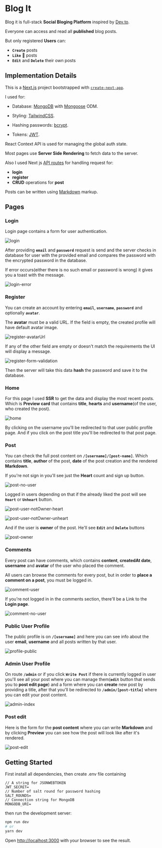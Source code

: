 # Blog It

Blog it is full-stack **Social Bloging Platform** inspired by [Dev.to](https://dev.to/).

Everyone can access and read all **published** blog posts.

But only registered **Users** can:

- **`Create`** posts
- **`Like`** 💞 posts
- **`Edit`** and **`Delete`** their own posts

## Implementation Details

This is a [Next.js](https://nextjs.org/) project bootstrapped with [`create-next-app`](https://github.com/vercel/next.js/tree/canary/packages/create-next-app).

I used for:

- Database: [MongoDB](https://www.mongodb.com/) with [Mongoose](https://mongoosejs.com/) ODM.

- Styling: [TailwindCSS](https://tailwindcss.com/).

- Hashing passwords: [bcrypt](https://www.npmjs.com/package/bcrypt).

- Tokens: [JWT](https://www.npmjs.com/package/jsonwebtoken).

React Context API is used for managing the global auth state.

Most pages use **Server Side Rendering** to fetch data to the server.

Also I used Next js [API routes](https://nextjs.org/docs/api-routes/introduction) for handling request for:

- **login**
- **register**
- **CRUD** operations for **post**

Posts can be written using [Markdown](https://www.markdownguide.org/) markup.

## Pages

### Login

Login page contains a form for user authentication.

![login](https://user-images.githubusercontent.com/103751145/177942111-ae062edd-496b-4da7-b336-488b7f6d385e.png)

After providing **`email`** and **`password`** request is send and the server checks in database for user with the provided email and compares the password with the encrypted password in the database.

If error occurs(either there is no such email or password is wrong) it gives you a toast with the message.

![login-error](https://user-images.githubusercontent.com/103751145/177942234-ce82b622-5810-4244-8efa-c0f5f781912c.png)

### Register

You can create an account by entering **`email`**, **`username`**, **`password`** and optionally **`avatar`**.

The **avatar** must be a valid URL. If the field is empty, the created profile will have default avatar image.

![register-avatarUrl](https://user-images.githubusercontent.com/103751145/183246225-7ae2db97-57cc-4a05-b2cb-d3a7c44e3e6c.png)

If any of the other field are empty or doesn't match the requirements the UI will display a message.

![register-form-validation](https://user-images.githubusercontent.com/103751145/177942291-c6f4f2f1-67b0-47b0-9d3e-5be9ed0c303d.png)

Then the server will take this data **hash** the password and save it to the database.

### Home

For this page I used **SSR** to get the data and display the most recent posts.
Which is **Preview card** that contains **title**, **hearts** and **username**(of the user, who created the post).

![home](https://user-images.githubusercontent.com/103751145/177942348-30b74874-206d-4fcc-97cc-1cc62713ea0e.png)

By clicking on the username you'll be redirected to that user public profile page.
And if you click on the post title you'll be redirected to that post page.

### Post

You can check the full post content on **`/[username]/[post-name]`**. Which contains **title**, **author** of the post, **date** of the post creation and the rendered **Markdown**.

If you're not sign in you'll see just the **Heart** count and sign up button.

![post-no-user](https://user-images.githubusercontent.com/103751145/177942427-c7c7c44d-d92d-4f20-9945-ca707c231dcc.png)

Logged in users depending on that if the already liked the post will see **`Heart`** or **`Unheart`** button.

![post-user-notOwner-heart](https://user-images.githubusercontent.com/103751145/177942475-fe01c435-f37a-4ff6-86f0-2faba5f64f81.png)

![post-user-notOwner-unheart](https://user-images.githubusercontent.com/103751145/177942518-7f8af242-3148-4132-aa39-2a87fd36e46a.png)

And if the user is **owner** of the post. He'll see **`Edit`** and **`Delete`** buttons

![post-owner](https://user-images.githubusercontent.com/103751145/177942554-56ac53b4-8e7e-43f1-a94f-866e62e9178d.png)

### Comments
Every post can have comments, which contains **content**, **createdAt date**, **username** and **avatar** of the user who placed the comment.

All users can browse the comments for every post, but in order to **place a comment on a post**, you must be logged in.

![comment-user](https://user-images.githubusercontent.com/103751145/180784839-c569c9a5-0ef2-4d3d-a205-4f812937bffa.png)

If you're not logged in in the comments section, there'll be a Link to the **Login page**.

![comment-no-user](https://user-images.githubusercontent.com/103751145/180785037-a4a6b655-21a0-4212-a130-a38b88be9bee.png)


### Public User Profile

The public profile is on **`/[username]`** and here you can see info about the user **email**, **username** and all posts written by that user.

![profile-public](https://user-images.githubusercontent.com/103751145/177942620-2ba46a35-d0d7-4473-8044-1d546b323539.png)

### Admin User Profile

On route **`/admin`** or if you click **`Write Post`** if there is currently logged in user you'll see all your post where you can manage them(**`edit`** button that sends you to **post edit page**) and a form where you can **create** new post by providing a title, after that you'll be redirected to **`/admin/[post-title]`** where you can edit your post content.

![admin-index](https://user-images.githubusercontent.com/103751145/177942661-bcb1dc01-cb17-4d95-ae32-cfc5da578eed.png)

### Post edit

Here is the form for the **post content** where you can write **Markdown** and by clicking **Preview** you can see how the post will look like after it's rendered.

![post-edit](https://user-images.githubusercontent.com/103751145/177942704-33e71a88-530d-46ab-a6b6-456c519e29cb.png)

## Getting Started

First install all dependencies, then create .env file containing

```
// A string for JSONWEBTOKEN
JWT_SECRET=
// Number of salt round for password hashing
SALT_ROUNDS=
// Connection string for MongoDB
MONGODB_URI=

```

then run the development server:

```bash
npm run dev
# or
yarn dev
```

Open [http://localhost:3000](http://localhost:3000) with your browser to see the result.
